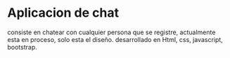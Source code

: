 # Aplicacion de chat
consiste en chatear con cualquier persona que se registre, actualmente esta en proceso, solo esta el diseño.
desarrollado en Html, css, javascript, bootstrap.
